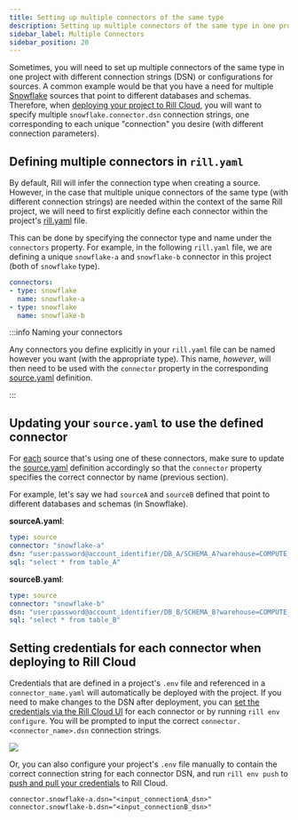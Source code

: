 ```yaml
---
title: Setting up multiple connectors of the same type
description: Setting up multiple connectors of the same type in one project
sidebar_label: Multiple Connectors
sidebar_position: 20
---
```


Sometimes, you will need to set up multiple connectors of the same type in one project with different connection strings (DSN) or configurations for sources. A common example would be that you have a need for multiple [Snowflake](/connect/connect/connectors/snowflake.md) sources that point to different databases and schemas. Therefore, when [deploying your project to Rill Cloud](/deploy/deploy-dashboard/#deploying-a-project-from-rill-developer), you will want to specify multiple `snowflake.connector.dsn` connection strings, one corresponding to each unique "connection" you desire (with different connection parameters).

## Defining multiple connectors in `rill.yaml`

By default, Rill will infer the connection type when creating a source. However, in the case that multiple unique connectors of the same type (with different connection strings) are needed within the context of the same Rill project, we will need to first explicitly define each connector within the project's [rill.yaml](/reference/project-files/rill-yaml) file.

This can be done by specifying the connector type and name under the `connectors` property. For example, in the following `rill.yaml` file, we are defining a unique `snowflake-a` and `snowflake-b` connector in this project (both of `snowflake` type). 

```yaml
connectors:
- type: snowflake
  name: snowflake-a
- type: snowflake
  name: snowflake-b
```

:::info Naming your connectors

Any connectors you define explicitly in your `rill.yaml` file can be named however you want (with the appropriate type). This name, _however_, will then need to be used with the `connector` property in the corresponding [source.yaml](/reference/project-files/sources) definition.

:::

## Updating your `source.yaml` to use the defined connector

For <u>each</u> source that's using one of these connectors, make sure to update the [source.yaml](/reference/project-files/sources) definition accordingly so that the `connector` property specifies the correct connector by name (previous section). 

For example, let's say we had `sourceA` and `sourceB` defined that point to different databases and schemas (in Snowflake).

**sourceA.yaml**:
```yaml
type: source
connector: "snowflake-a"
dsn: "user:password@account_identifier/DB_A/SCHEMA_A?warehouse=COMPUTE_WH&role=ACCOUNTADMIN"
sql: "select * from table_A"
```

**sourceB.yaml**:
```yaml
type: source
connector: "snowflake-b"
dsn: "user:password@account_identifier/DB_B/SCHEMA_B?warehouse=COMPUTE_WH&role=ACCOUNTADMIN"
sql: "select * from table_B"
```

## Setting credentials for each connector when deploying to Rill Cloud

Credentials that are defined in a project's `.env` file and referenced in a `connector_name.yaml` will automatically be deployed with the project. 
If you need to make changes to the DSN after deployment, you can [set the credentials via the Rill Cloud UI](/deploy/deploy-credentials#configure-environmental-variables-and-credentials-for-rill-cloud) for each connector or by running `rill env configure`. You will be prompted to input the correct `connector.<connector_name>.dsn` connection strings.


<img src = '/img/build/connect/multiple-connectors/rill-env-configure.png' class='rounded-gif' />
<br />

Or, you can also configure your project's `.env` file manually to contain the correct connection string for each connector DSN, and run `rill env push` to [push and pull your credentials](/build/credentials/#pulling-credentials-and-variables-from-a-deployed-project-on-rill-cloud) to Rill Cloud.

```shell
connector.snowflake-a.dsn="<input_connectionA_dsn>"
connector.snowflake-b.dsn="<input_connectionB_dsn>"
```
